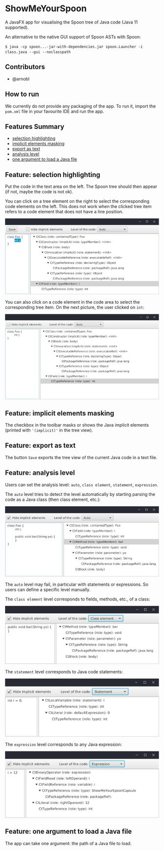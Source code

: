 # ShowMeYourSpoon

A JavaFX app for visualising the Spoon tree of Java code (Java 11 supported).

An alternative to the native GUI support of Spoon ASTs with Spoon:

`$ java -cp spoon...-jar-with-dependencies.jar spoon.Launcher -i class.java --gui --noclasspath`

## Contributors

- @arnobl

## How to run

We currently do not provide any packaging of the app.
To run it, import the `pom.xml` file in your favourite IDE and run the app. 

## Features Summary

- [selection highlighting](#feature-selection-highlighting)
- [implicit elements masking](#feature-implicit-elements-masking)
- [export as text](#feature-export-as-text)
- [analysis level](#feature-analysis-level)
- [one argument to load a Java file](#feature-one-argument-to-load-a-java-file)

## Feature: selection highlighting

Put the code in the text area on the left.
The Spoon tree should then appear (if not, maybe the code is not ok).

You can click on a tree element on the right to select the corresponding code elements on the left.
This does not work when the clicked tree item refers to a code element that does not have a line position.

![features](doc/appFeat.png)

You can also click on a code element in the code area to select the corresponding tree item.
On the next picture, the user clicked on `int`:

![features](doc/appFeat2.png)


## Feature: implicit elements masking

The checkbox in the toolbar masks or shows the Java implicit elements (printed with `'(implicit)'` in the tree view).

## Feature: export as text

The button `Save` exports the tree view of the current Java code in a text file.


## Feature: analysis level

Users can set the analysis level: `auto`, `class element`, `statement`, `expression`.

The `auto` level tries to detect the level automatically by starting parsing the code as a Java class (then class element, etc.):

![auto](doc/appAuto.png)

The `auto` level may fail, in particular with statements or expressions.
So users can define a specific level manually.

The `class element` level corresponds to fields, methods, etc., of a class:

![auto](doc/appClassElt.png)

The `statement` level corresponds to Java code statements:

![auto](doc/appStatement.png)

The `expression` level corresponds to any Java expression:

![auto](doc/appExp.png)


## Feature: one argument to load a Java file

The app can take one argument: the path of a Java file to load.
  